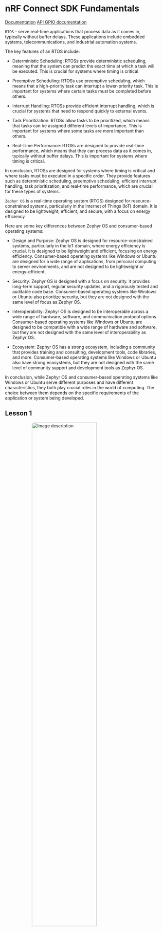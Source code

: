 # nRF Connect SDK Fundamentals

[Documentation](https://developer.nordicsemi.com/nRF_Connect_SDK/doc/latest/nrf/index.html)
[API GPIO documentation](https://developer.nordicsemi.com/nRF_Connect_SDK/doc/latest/zephyr/hardware/peripherals/gpio.html)

`RTOS` - serve real-time applications that process data as it comes in, typically without buffer delays. These applications include embedded systems,
telecommunications, and industrial automation systems.

The key features of an RTOS include:

- Deterministic Scheduling: RTOSs provide deterministic scheduling, meaning that the system can predict the exact time at which a task will be executed.
This is crucial for systems where timing is critical.

- Preemptive Scheduling: RTOSs use preemptive scheduling, which means that a high-priority task can interrupt a lower-priority task. This is important
for systems where certain tasks must be completed before others.

- Interrupt Handling: RTOSs provide efficient interrupt handling, which is crucial for systems that need to respond quickly to external events.

- Task Prioritization: RTOSs allow tasks to be prioritized, which means that tasks can be assigned different levels of importance. This is important
for systems where some tasks are more important than others.

- Real-Time Performance: RTOSs are designed to provide real-time performance, which means that they can process data as it comes in, typically without
buffer delays. This is important for systems where timing is critical.

In conclusion, RTOSs are designed for systems where timing is critical and where tasks must be executed in a specific order. They provide features such
as deterministic scheduling, preemptive scheduling, efficient interrupt handling, task prioritization, and real-time performance, which are crucial
for these types of systems.

`Zephyr OS` is a real-time operating system (RTOS) designed for resource-constrained systems, particularly in the Internet of Things (IoT) domain.
It is designed to be lightweight, efficient, and secure, with a focus on energy efficiency

Here are some key differences between Zephyr OS and consumer-based operating systems:

- Design and Purpose: Zephyr OS is designed for resource-constrained systems, particularly in the IoT domain, where energy efficiency is crucial.
It is designed to be lightweight and efficient, focusing on energy efficiency. Consumer-based operating systems like Windows or Ubuntu are designed
for a wide range of applications, from personal computing to server environments, and are not designed to be lightweight or energy-efficient.

- Security: Zephyr OS is designed with a focus on security. It provides long-term support, regular security updates, and a rigorously tested and
auditable code base. Consumer-based operating systems like Windows or Ubuntu also prioritize security, but they are not designed with the same level of
focus as Zephyr OS.

- Interoperability: Zephyr OS is designed to be interoperable across a wide range of hardware, software, and communication protocol options.
Consumer-based operating systems like Windows or Ubuntu are designed to be compatible with a wide range of hardware and software, but they are not
designed with the same level of interoperability as Zephyr OS.

- Ecosystem: Zephyr OS has a strong ecosystem, including a community that provides training and consulting, development tools, code libraries, and more.
Consumer-based operating systems like Windows or Ubuntu also have strong ecosystems, but they are not designed with the same level of community support
and development tools as Zephyr OS.

In conclusion, while Zephyr OS and consumer-based operating systems like Windows or Ubuntu serve different purposes and have different characteristics,
they both play crucial roles in the world of computing. The choice between them depends on the specific requirements of the application or system
being developed.

## Lesson 1

<img src="./assets/nRF_connect_sdk_2-01.png" alt="Image description"
style="display: block; margin: auto; width: 65%; height: auto; border-radius: 8px;">

`Zephyr RTOS` is an open-source real-time operating system for connected and resource-constrained embedded devices. It includes a scheduler that ensures
predictable/deterministic execution patterns and abstracts out the timing requirements. It also comes with a rich set of fundamental libraries and middleware
that simplifies development and helps reduce a product’s time to market. Zephyr RTOS is highly configurable and enables scalable configurations from
very small configurations for memory-constrained devices (minimum 8 kilobytes, for example, simple LED blinking application) to powerful, feature-rich,
high-processing power devices (multiple MBs of memory) with large memory configurations.

Internally, the nRF Connect SDK code is organized into four main repositories:

- nrf – Applications, samples, connectivity protocols (Nordic)
- nrfxlib – Common libraries and stacks (Nordic)
- Zephyr – RTOS & Board configurations (open source)
- MCUBoot – Secure Bootloader (open source)

<img src="./assets/Lesson_1_build_process-04.png" alt="Image description"
style="display: block; margin: auto; width: 85%; height: auto; border-radius: 8px;">

`west` is a core command-line utility that is internally invoked by the nRF Connect for VS Code to do many tasks including building, and flashing
applications to your board.

The `devicetree` describes the hardware and `Kconfig` generates definitions that configure the whole system.

## Lesson 2

examine how hardware is described in nRF Connect SDK, whether it is a development kit (DK), a System on Chip (SoC), a System in a Package (SiP).

Objectives

- Examine the devicetree API <zephyr/devicetree.h>
- Examine board-level devicetree .dts
- Examine SoC-level devicetree .dtsi
- Understand the purpose of devicetree binding files (.yaml) and the compatible property
- Understand the device driver model <zephyr/device.h>
- Analyze the decoupling between a device driver API and a device driver implementation and the need to have a device pointer
- Examine the generic GPIO interface APIs <zephyr/drivers/gpio.h>
- Practice through hands-on exercises configuring GPIO pins and learn how to read/write to/from GPIO pins and how to set up interrupts for input GPIO pins

### Devicetree

```sh
/dts-v1/;
/ {
        a-node {
                subnode_label: a-sub-node {
                        foo = <3>;
                };
        };
};
```

#### Devicetree bindings (YAML files)

It declares requirements on the contents of devicetree nodes, and provides semantic information about the contents of valid nodes.

```yaml
compatible: "nordic,nrf-sample"
properties:
  num-sample:
    type: int
    required: true
```

Sample DTS file (.dts) with the node `node0` that is set to the compatible `nordic,nrf-sample`. This means the `node0` node must have the required property
`num-sample` and that property must be assigned an integer value. Otherwise, the build will fail.

```sh
node0 {
     compatible = "nordic,nrf-sample";
     num-sample = <3>;
};
```

#### Aliases

name of the property is the name of that alias and the value of the property is a reference to a node in the device tree.

```sh
/ {
        aliases {
                subnode_alias = &subnode_label;
        };
};
```

The purpose here is that your C/C++ application code (Ex: main.c) will use the alias. The definition of fixed aliases (Ex: led0 for the first LED on a
board ) in boards’ dts files can make the application code more portable, as it can avoid hard-coding varying device node names and make the application
code more flexible to changes in the board used.

#### Accessing the devicetree

[Ways to get node-identifier](https://developer.nordicsemi.com/nRF_Connect_SDK/doc/latest/zephyr/build/dts/api-usage.html#node-identifiers)

To get information about a particular devicetree node in your source code, you need a node identifier for it. This is just a C macro that refers to
the node.

node identifier of a-sub-node:

```sh
DT_NODELABEL(subnode-label)
```

To get the value assigned to a certain devicetree property, we can use the macro DT_PROP().

```sh
DT_PROP(DT_NODELABEL(subnode-label), foo)
```

Device tree file is available in path: `<install_path>\zephyr\boards\arm\nrf52833dk_nrf52833\nrf52833dk_nrf52833.dts.`

### Device driver model

In order to interact with a hardware peripheral or a system block, we need to use a device driver (or driver for short), which is software that deals
with the low-level details of configuring the hardware the way we want.

The following code snippet will take the devicetree node identifier returned by DT_NODELABEL() and return a pointer to the device object.
Then `device_is_ready()` verifies that the device is ready for use, i.e. in a state so that it can be used with its standard API.

```cpp
const struct device *dev;
dev = DEVICE_DT_GET(DT_NODELABEL(uart0));
if (!device_is_ready(dev)) {
    return;
}
```

### GPIO Generic API

To interact with the General-Purpose Input/Output (GPIO) peripheral, we can use the generic API <zephyr/drivers/gpio.h>, which provides user-friendly
functions to interact with GPIO peripherals.

When using any driver in Zephyr, the first step is to initialize it by retrieving the device pointer.

#### Initializing the API

Before using the device pointer contained in gpio_dt_spec led, we need to check if it’s ready using `device_is_ready()`.

```cpp
if (!device_is_ready(led.port)) {
    return;
}
```

#### Configure a single pin

This is done by calling the function `gpio_pin_configure_dt()`, which has the following signature:

```cpp
gpio_pin_configure_dt(&led, GPIO_OUTPUT);
```

The following line configures the pin led.pin as an output that is active low.

```cpp
gpio_pin_configure_dt(&led, GPIO_OUTPUT | GPIO_ACTIVE_LOW);
```

#### Write to an output pin

Writing to an output pin is straightforward by using the function `gpio_pin_set_dt()`, which has the following signature

For example, the following line sets the pin associated with gpio_dt_spec led, which can be denoted as led.pin, to logic 1 “active state”:

```cpp
gpio_pin_set_dt(&led, 1);
```

For example, the following line will toggle the pin led.pin, whenever this API is called.

```cpp
gpio_pin_toggle_dt(&led);
```

#### Read from an input pin

Reading a pin configured as an input is not as straightforward as writing to a pin configured as an output.
There are two possible methods to read the status of an input pin:

##### Polling

Polling means continuously reading the status of the pin to check if it has changed. To read the current status of a pin, all you need to do is to
call the function `gpio_pin_get_dt()`

For example, the following line reads the current status of led.pin saves it in a variable called val.

```cpp
val = gpio_pin_get_dt(&led);
```

##### Interrupt method

(Interrupt handler is also known as an interrupt service routine)

You can only configure an interrupt on a GPIO pin configured as an input.

1. Configure the interrupt on a pin.

   The following line will configure an interrupt on dev.pin on the change to logical level 1.

   ```cpp
   gpio_pin_interrupt_configure_dt(&button,GPIO_INT_EDGE_TO_ACTIVE);
   ```

2. Define the callback function `pin_isr()`.

   The signature (prototype) of the callback function is shown below

   ```cpp
   void pin_isr(const struct device *dev, struct gpio_callback *cb, gpio_port_pins_t pins);
   ```

3. Define a variable of type static struct `gpio_callback` as shown in the code line below.

   ```cpp
   static struct gpio_callback pin_cb_data;
   ```

4. Initialize the gpio callback variable `pin_cb_data` using `gpio_init_callback()`.

   For example, the following line will initialize the `pin_cb_data` variable with the callback function `pin_isr` and the bit mask of pin `dev.pin`.
   Note the use of the macro `BIT(n)`, which simply gets an unsigned integer with bit position `n` set.

   ```cpp
   gpio_init_callback(&pin_cb_data, pin_isr, BIT(dev.pin));
   ```

5. The final step is to add the callback function through the function `gpio_add_callback()`.

   For example, the following line adds the callback function that we set up in the previous steps.

   ```cpp
   gpio_add_callback(button.port, &pin_cb_data);
   ```

### Program example - blinky

1. Include modules

   ```cpp
   #include <zephyr/kernel.h>
   #include <zephyr/drivers/gpio.h>
   ```

2. Define the node identifier

   ```cpp
   #define LED0_NODE DT_ALIAS(led0)
   ```

3. Retrieve the device pointer, pin number, and configuration flags.

   ```cpp
   static const struct gpio_dt_spec led = GPIO_DT_SPEC_GET(LED0_NODE,  gpios);
   ```

4. Verify that the device is ready for use

   ```cpp
   if (!device_is_ready(led.port)) {
       return;
   }
   ```

5. Configure the GPIO pin

   ```cpp
   int ret;
   ret = gpio_pin_configure_dt(&led, GPIO_OUTPUT_ACTIVE);
   if (ret < 0) {
       return;
   }
   ```

6. Continuously toggle the GPIO pin

   ```cpp
   while (1) {
       ret = gpio_pin_toggle_dt(&led);
       if (ret < 0) {
           return;
       }
       k_msleep(SLEEP_TIME_MS);
   }
   ```

## Lesson 3

Create a minimal working application from scratch and add our own custom files and configurations to customize the application.

```sh
app/
|-- CMakeLists.txt
|-- Kconfig
|-- prj.conf
|-- <board_name>.overlay
|-- src/
    |-- main.c
```

Objectives

- Understand the use of Kconfig configuration files to enable and configure the different software modules available in the nRF Connect SDK
- Examine an application configuration file and a board configuration file and understand the relation between them
- Learn how to explore the available configuration options of a certain software module using guiconfig
- Understand multi-image builds, and how a child-image is added to your application
- Practice through hands-on exercises how to create an application from scratch, and how to add modules using Kconfig and modify the devicetree

### Configuration files

#### Application & board

Each configuration option must start with the prefix CONFIG_ followed by the name of the software module to configure, then the value to be set, with
no spaces around the equals sign.

```sh
CONFIG_<symbol_name>=<value>
```

- App cfg: prj.conf
- Brd cfg: <board_name>_defconfig in <nRF Connect SDK Installation Path>\zephyr\boards\arm\nrf52833dk_nrf52833.

You should never modify any board configuration files. Instead, rely on the application configuration file to set newconfigurations
and subsequently overwrite any default board configurations if needed.  If you change the board configuration file directly, then these changes will
apply for all projects using that board.

#### Kernel Configuration (Kconfig)

An alternative way to modify the contents of the prj.conf (application configuration file) is by using the Kconfig view.
It groups all functionalities provided by the Zephyr kernel into menus and submenus which can be viewed in a graphical tree format.

If instead of Kconfig, you find GUIconfig, you can still view Kconfig by viewing the submenu under Guiconfig.

<img src="./assets/kconfig.png" alt="Image description"
style="display: block; margin: auto; width: 85%; height: auto; border-radius: 8px;">

### Devicetree overlays, CMake, and multi-image builds

(PATH to fully compiled devicetree of a build: application_path/build/zephyr/zephyr.dts)

It is not recommended to modify the devicetree directly, so instead we use devicetree overlays to do this.
The overlay only needs to include the node and property it wants to modify.

```sh
&spi1{
 status = "okay";
};
&pinctrl {
 spi1_default: spi1_default {
  group1 {
   psels = <NRF_PSEL(SPIM_MOSI, 0, 25)>;
  };
 };
 spi1_sleep: spi1_sleep {
  group1 {
   psels = <NRF_PSEL(SPIM_MOSI, 0, 25)>;
  };
 };
};
```

The overlay file shown above will set node spi1 to have the status okay, essentially enabling this node. Then it is changing the pin configuration for
the SPIM_MOSI line to pin 25 by changing the appropriate sub-nodes and properties in the &pinctrl node. Note that you must change the pin configuration
for both the default and sleep states.

### CMake

The file `CMakeLists.txt` is the main CMake project file and the source of this build process configuration.

### Multi-Image Builds

he firmware running on a device can consist of one application or image, or it can consist of multiple images, making it a multi-image build.

Multi-image builds are used in the following cases:

- Applications that have DFU enabled (serial, USB-CDC, BLE, etc.)
- Multi-core or multi-partition targets (nRF53 and nRF9160)

### App from scratch

Necessary 3 files:

- `/src/main.c`
- `prj.conf`
- `CMakeLists.txt`

CMakeLists

```sh
cmake_minimum_required(VERSION 3.20.0)
find_package(Zephyr REQUIRED HINTS $ENV{ZEPHYR_BASE})
project(hello_world)
target_sources(app PRIVATE src/main.c)
```

main.c

```cpp
#include <zephyr/kernel.h>
#include <zephyr/sys/printk.h>

void main(void)
{
 while(1) {
  printk("Hello World!\n\r");
  k_msleep(1000);
 }
}
```

### Adding custom configurations

create a file called Kconfig in the application directory (the same location as CMakeLists.txt and prj.conf). Make sure the file does not have a file extension.

```sh
source "Kconfig.zephyr"
config MYFUNCTION
  bool "Enable my function"
  default n
```

In CMakeLists.txt, we want the addition of the custom files to be conditional. Change the last line to use the function target_sources_ifdef(), like this:

```sh
target_sources_ifdef(CONFIG_MYFUNCTION app PRIVATE src/myfunction.c)
```

Enable the config by adding the following line to prj.conf

```sh
CONFIG_MYFUNCTION=y
```

Update main.c

```cpp
#include <zephyr/kernel.h>
#include <zephyr/sys/printk.h>
#ifdef CONFIG_MYFUNCTION
#include "myfunction.h"
#endif
void main(void)
{
 while(1){
  #ifdef CONFIG_MYFUNCTION
  int a = 3, b = 4;
   printk("The sum of %d and %d is %d\n\r", a, b, sum(a,b));
  #else
   printk("MYFUNCTION not enabled\r\n");
   return;
  #endif
  k_msleep(1000);
 }
}
```

Build and flash the application

If you will change in prj.conf to

```sh
CONFIG_MYFUNCTION=n
```

you will get the output: `MYFUNCTION not enabled`

### Modifying the devicetree - changing the baud rate at which information is sent to the console

Create an overlay file in the application directory (the same location as CMakeLists.txt and prj.conf) with the name of the board you’re using,
in our case nrf52833dk_nrf52833.overlay

In nRF Connect for VS Code, in the Details View, there is an option to create an overlay file with the same board name used for the build.

Add the following to the overlay file, which can be found in the root directory of the application, to change this property:

```sh
&uart0 {
	current-speed = <9600>;
};
```

Do a `pristine build` and flash the sample to the board.

Observe that the serial terminal doesn’t show any output. This is because we changed the baud rate in the application to 9600 baud/sec while the
serial terminal is launched with the default baud rate of 115200 baud/sec

